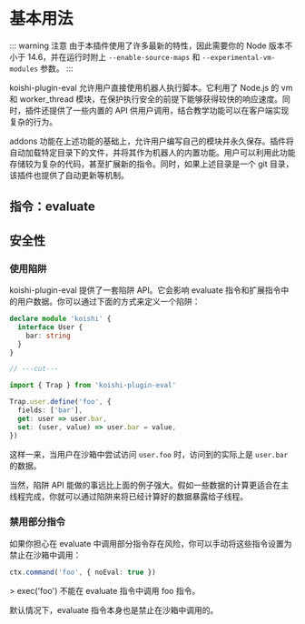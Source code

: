 # 基本用法

::: warning 注意
由于本插件使用了许多最新的特性，因此需要你的 Node 版本不小于 14.6，并在运行时附上 `--enable-source-maps` 和 `--experimental-vm-modules` 参数。
:::

koishi-plugin-eval 允许用户直接使用机器人执行脚本。它利用了 Node.js 的 vm 和 worker_thread 模块，在保护执行安全的前提下能够获得较快的响应速度。同时，插件还提供了一些内置的 API 供用户调用，结合教学功能可以在客户端实现复杂的行为。

addons 功能在上述功能的基础上，允许用户编写自己的模块并永久保存。插件将自动加载特定目录下的文件，并将其作为机器人的内置功能。用户可以利用此功能存储较为复杂的代码，甚至扩展新的指令。同时，如果上述目录是一个 git 目录，该插件也提供了自动更新等机制。

## 指令：evaluate

## 安全性

### 使用陷阱

koishi-plugin-eval 提供了一套陷阱 API。它会影响 evaluate 指令和扩展指令中的用户数据。你可以通过下面的方式来定义一个陷阱：

```ts
declare module 'koishi' {
  interface User {
    bar: string
  }
}

// ---cut---

import { Trap } from 'koishi-plugin-eval'

Trap.user.define('foo', {
  fields: ['bar'],
  get: user => user.bar,
  set: (user, value) => user.bar = value,
})
```

这样一来，当用户在沙箱中尝试访问 `user.foo` 时，访问到的实际上是 `user.bar` 的数据。

当然，陷阱 API 能做的事远比上面的例子强大。假如一些数据的计算更适合在主线程完成，你就可以通过陷阱来将已经计算好的数据暴露给子线程。

### 禁用部分指令

如果你担心在 evaluate 中调用部分指令存在风险，你可以手动将这些指令设置为禁止在沙箱中调用：

```ts
ctx.command('foo', { noEval: true })
```

<chat-panel>
<chat-message nickname="Alice">> exec('foo')</chat-message>
<chat-message nickname="Koishi">不能在 evaluate 指令中调用 foo 指令。</chat-message>
</chat-panel>

默认情况下，evaluate 指令本身也是禁止在沙箱中调用的。
